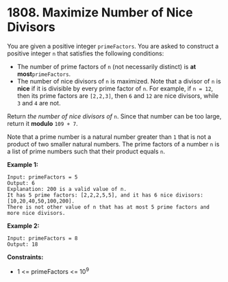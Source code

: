 # 1808. Maximize Number of Nice Divisors

You are given a positive integer `primeFactors`. You are asked to construct a positive integer `n` that satisfies the following conditions:

- The number of prime factors of `n` (not necessarily distinct) is **at most**`primeFactors`.
- The number of nice divisors of `n` is maximized. Note that a divisor of `n` is **nice** if it is divisible by every prime factor of `n`. For example, if `n = 12`, then its prime factors are `[2,2,3]`, then `6` and `12` are nice divisors, while `3` and `4` are not.

Return *the number of nice divisors of* `n`. Since that number can be too large, return it **modulo** `109 + 7`.

Note that a prime number is a natural number greater than `1` that is not a product of two smaller natural numbers. The prime factors of a number `n` is a list of prime numbers such that their product equals `n`.

 

**Example 1:**

```
Input: primeFactors = 5
Output: 6
Explanation: 200 is a valid value of n.
It has 5 prime factors: [2,2,2,5,5], and it has 6 nice divisors: [10,20,40,50,100,200].
There is not other value of n that has at most 5 prime factors and more nice divisors.
```

**Example 2:**

```
Input: primeFactors = 8
Output: 18
```

 

**Constraints:**

- 1 <= primeFactors <= 10<sup>9</sup>